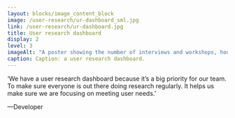```yaml
---
layout: blocks/image_content_block
image: /user-research/ur-dashboard_sml.jpg
link: /user-research/ur-dashboard.jpg
title: User research dashboard
display: 2
level: 3
imageAlt: "A poster showing the number of interviews and workshops, hours of interviews, team members participating, and locations/workshops that have happened in Discovery and also in Alpha stages. The numbers are recorded using post it notes."
caption: Caption: a user research dashboard.
---
```


‘We have a user research dashboard because it’s a big priority for our team. To make sure everyone is out there doing research regularly. It helps us make sure we are focusing on meeting user needs.’

—Developer
